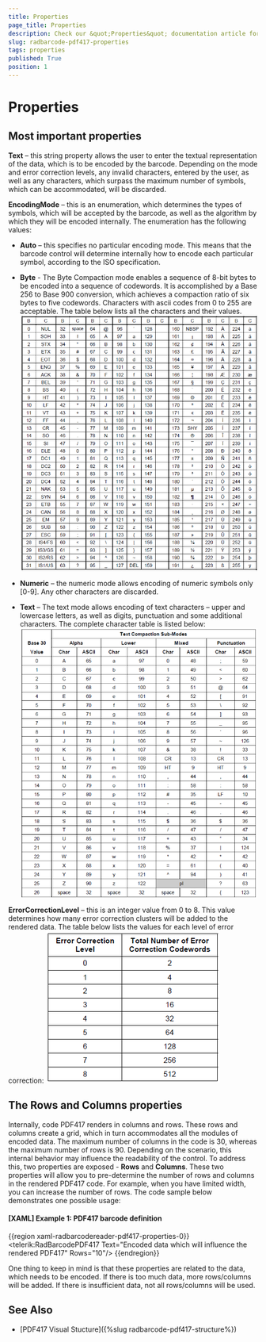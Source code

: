 ```yaml
---
title: Properties
page_title: Properties
description: Check our &quot;Properties&quot; documentation article for the RadBarcode WPF control.
slug: radbarcode-pdf417-properties
tags: properties
published: True
position: 1
---
```


# Properties

## Most important properties

__Text__ – this string property allows the user to enter the textual representation of the data, which is to be encoded by the barcode. Depending on the mode and error correction levels, any invalid characters, entered by the user, as well as any characters, which surpass the maximum number of symbols, which can be accommodated, will be discarded.        

__EncodingMode__ – this is an enumeration, which determines the types of symbols, which will be accepted by the barcode, as well as the algorithm by which they will be encoded internally. 
The enumeration has the following values:        

* __Auto__ – this specifies no particular encoding mode. This means that the barcode control will determine internally how to encode each particular symbol, according to the ISO specification.        

* __Byte__ - The Byte Compaction mode enables a sequence of 8-bit bytes to be encoded into a sequence of codewords. It is accomplished by a Base 256 to Base 900 conversion, which achieves a compaction ratio of six bytes to five codewords. Characters with ascii codes from 0 to 255 are acceptable. The table below lists all the characters and their values.
	![Rad Barcode pdf 417 table 1-byte](images/RadBarcode_pdf417_table1-byte.png)

* __Numeric__ – the numeric mode allows encoding of numeric symbols only [0-9]. Any other characters are discarded.         

* __Text__ – The text mode allows encoding of text characters – upper and lowercase letters, as well as digits, punctuation and some additional characters. The complete character table is listed below:  
    ![Rad Barcode pdf 417 table 2 text](images/RadBarcode_pdf417_table2_text.png)

__ErrorCorrectionLevel__ – this is an integer value from 0 to 8. This value determines how many error correction clusters will be added to the rendered data. 
The table below lists the values for each level of error correction:
![Rad Barcode pdf 417 table 3 error-correction](images/RadBarcode_pdf417_table3_error-correction.png)

## The Rows and Columns properties

Internally, code PDF417 renders in columns and rows. These rows and columns create a grid, which in turn accommodates all the modules of encoded data. The maximum number of columns in the code is 30, whereas the maximum number of rows is 90. Depending on the scenario, this internal behavior may influence the readability of the control.  To address this, two properties are exposed - __Rows__ and __Columns__. These two properties will allow you to pre-determine the number of rows and columns in the rendered PDF417 code. For example, when you have limited width, you can increase the number of rows. The code sample below demonstrates one possible usage:        

#### __[XAML] Example 1: PDF417 barcode definition__  
{{region xaml-radbarcodereader-pdf417-properties-0}}
	<telerik:RadBarcodePDF417 Text="Encoded data which will influence the rendered PDF417" Rows="10"/>
{{endregion}}

One thing to keep in mind is that these properties are related to the data, which needs to be encoded. If there is too much data, more rows/columns will be added. If there is insufficient data, not all rows/columns will be used.        

## See Also
 * [PDF417 Visual Stucture]({%slug radbarcode-pdf417-structure%})